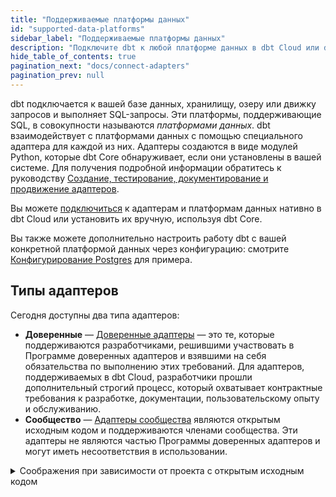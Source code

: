 ```yaml
---
title: "Поддерживаемые платформы данных"
id: "supported-data-platforms"
sidebar_label: "Поддерживаемые платформы данных"
description: "Подключите dbt к любой платформе данных в dbt Cloud или dbt Core, используя специальный адаптер"
hide_table_of_contents: true
pagination_next: "docs/connect-adapters"
pagination_prev: null
---
```


dbt подключается к вашей базе данных, хранилищу, озеру или движку запросов и выполняет SQL-запросы. Эти платформы, поддерживающие SQL, в совокупности называются _платформами данных_. dbt взаимодействует с платформами данных с помощью специального адаптера для каждой из них. Адаптеры создаются в виде модулей Python, которые dbt Core обнаруживает, если они установлены в вашей системе. Для получения подробной информации обратитесь к руководству [Создание, тестирование, документирование и продвижение адаптеров](/guides/adapter-creation).

Вы можете [подключиться](/docs/connect-adapters) к адаптерам и платформам данных нативно в dbt Cloud или установить их вручную, используя dbt Core.

Вы также можете дополнительно настроить работу dbt с вашей конкретной платформой данных через конфигурацию: смотрите [Конфигурирование Postgres](/reference/resource-configs/postgres-configs) для примера.

## Типы адаптеров

Сегодня доступны два типа адаптеров:

- **Доверенные** &mdash; [Доверенные адаптеры](trusted-adapters) — это те, которые поддерживаются разработчиками, решившими участвовать в Программе доверенных адаптеров и взявшими на себя обязательства по выполнению этих требований. Для адаптеров, поддерживаемых в dbt Cloud, разработчики прошли дополнительный строгий процесс, который охватывает контрактные требования к разработке, документации, пользовательскому опыту и обслуживанию.
- **Сообщество** &mdash; [Адаптеры сообщества](community-adapters) являются открытым исходным кодом и поддерживаются членами сообщества. Эти адаптеры не являются частью Программы доверенных адаптеров и могут иметь несоответствия в использовании.

<details>
  <summary>Соображения при зависимости от проекта с открытым исходным кодом</summary>

  1. Работает ли это?
  2. Есть ли у кого-то "владение" кодом, или кто-то несет ответственность за его работоспособность?
  3. Быстро ли исправляются ошибки?
  4. Остается ли это актуальным с новыми функциями dbt Core?
  5. Достаточно ли использования для самоподдержки?
  6. Зависит ли от этой библиотеки другие известные проекты?

</details>